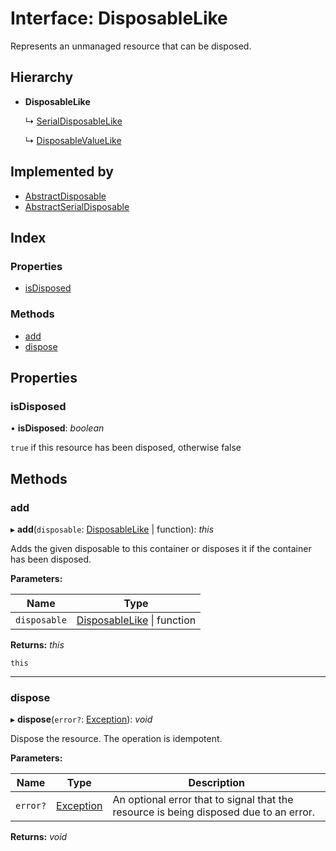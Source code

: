 
# Interface: DisposableLike

Represents an unmanaged resource that can be disposed.

## Hierarchy

* **DisposableLike**

  ↳ [SerialDisposableLike](serialdisposablelike.md)

  ↳ [DisposableValueLike](disposablevaluelike.md)

## Implemented by

* [AbstractDisposable](../classes/abstractdisposable.md)
* [AbstractSerialDisposable](../classes/abstractserialdisposable.md)

## Index

### Properties

* [isDisposed](disposablelike.md#isdisposed)

### Methods

* [add](disposablelike.md#add)
* [dispose](disposablelike.md#dispose)

## Properties

###  isDisposed

• **isDisposed**: *boolean*

`true` if this resource has been disposed, otherwise false

## Methods

###  add

▸ **add**(`disposable`: [DisposableLike](disposablelike.md) | function): *this*

Adds the given disposable to this container or disposes it if the container has been disposed.

**Parameters:**

Name | Type |
------ | ------ |
`disposable` | [DisposableLike](disposablelike.md) &#124; function |

**Returns:** *this*

`this`

___

###  dispose

▸ **dispose**(`error?`: [Exception](../README.md#exception)): *void*

Dispose the resource. The operation is idempotent.

**Parameters:**

Name | Type | Description |
------ | ------ | ------ |
`error?` | [Exception](../README.md#exception) | An optional error that to signal that the resource is being disposed due to an error.  |

**Returns:** *void*
